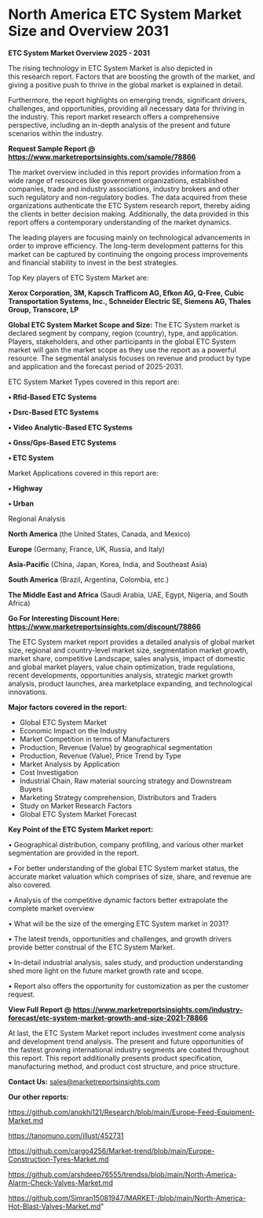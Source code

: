  # North America ETC System Market Size and Overview 2031

<Strong> ETC System Market Overview 2025 - 2031</strong>

The rising technology in ETC System Market is also depicted in this research report. Factors that are boosting the growth of the market, and giving a positive push to thrive in the global market is explained in detail.

Furthermore, the report highlights on emerging trends, significant drivers, challenges, and opportunities, providing all necessary data for thriving in the industry. This report market research offers a comprehensive perspective, including an in-depth analysis of the present and future scenarios within the industry.

<strong>Request Sample Report @ <a href=https://www.marketreportsinsights.com/sample/78866>https://www.marketreportsinsights.com/sample/78866</a></strong>

The market overview included in this report provides information from a wide range of resources like government organizations, established companies, trade and industry associations, industry brokers and other such regulatory and non-regulatory bodies. The data acquired from these organizations authenticate the ETC System research report, thereby aiding the clients in better decision making. Additionally, the data provided in this report offers a contemporary understanding of the market dynamics.

The leading players are focusing mainly on technological advancements in order to improve efficiency. The long-term development patterns for this market can be captured by continuing the ongoing process improvements and financial stability to invest in the best strategies.

Top Key players of ETC System Market are:

<strong>Xerox Corporation, 3M, Kapsch Trafficom AG, Efkon AG, Q-Free, Cubic Transportation Systems, Inc., Schneider Electric SE, Siemens AG, Thales Group, Transcore, LP</strong>

<strong><b>Global ETC System Market Scope and Size:</b></strong>
The ETC System market is declared segment by company, region (country), type, and application. Players, stakeholders, and other participants in the global ETC System market will gain the market scope as they use the report as a powerful resource. The segmental analysis focuses on revenue and product by type and application and the forecast period of 2025-2031.

ETC System Market Types covered in this report are:

<strong>• Rfid-Based ETC Systems

• Dsrc-Based ETC Systems

• Video Analytic-Based ETC Systems

• Gnss/Gps-Based ETC Systems

• ETC System</strong>

Market Applications covered in this report are:

<strong>• Highway

• Urban</strong> 

Regional Analysis

<strong>North America</strong> (the United States, Canada, and Mexico)

<strong>Europe</strong> (Germany, France, UK, Russia, and Italy)

<strong>Asia-Pacific</strong> (China, Japan, Korea, India, and Southeast Asia)

<strong>South America</strong> (Brazil, Argentina, Colombia, etc.)

<strong>The Middle East and Africa</strong> (Saudi Arabia, UAE, Egypt, Nigeria, and South Africa)

<strong>Go For Interesting Discount Here: <a href=https://www.marketreportsinsights.com/discount/78866>https://www.marketreportsinsights.com/discount/78866</a></strong>

The ETC System market report provides a detailed analysis of global market size, regional and country-level market size, segmentation market growth, market share, competitive Landscape, sales analysis, impact of domestic and global market players, value chain optimization, trade regulations, recent developments, opportunities analysis, strategic market growth analysis, product launches, area marketplace expanding, and technological innovations.

<strong><b>Major factors covered in the report:</b></strong>
<ul>
  <li>Global ETC System Market </li>
  <li>Economic Impact on the Industry</li>
  <li>Market Competition in terms of Manufacturers</li>
  <li>Production, Revenue (Value) by geographical segmentation</li>
  <li>Production, Revenue (Value), Price Trend by Type</li>
  <li>Market Analysis by Application</li>
  <li>Cost Investigation</li>
  <li>Industrial Chain, Raw material sourcing strategy and Downstream Buyers</li>
  <li>Marketing Strategy comprehension, Distributors and Traders</li>
  <li>Study on Market Research Factors</li>
  <li>Global ETC System Market Forecast</li>
</ul>

<strong><b>Key Point of the ETC System Market report:</b></strong>

• Geographical distribution, company profiling, and various other market segmentation are provided in the report.

• For better understanding of the global ETC System market status, the accurate market valuation which comprises of size, share, and revenue are also covered.

• Analysis of the competitive dynamic factors better extrapolate the complete market overview

• What will be the size of the emerging ETC System market in 2031?

• The latest trends, opportunities and challenges, and growth drivers provide better construal of the ETC System Market.

• In-detail industrial analysis, sales study, and production understanding shed more light on the future market growth rate and scope.

• Report also offers the opportunity for customization as per the customer request.

<strong><b>View Full Report @ <a href=https://www.marketreportsinsights.com/industry-forecast/etc-system-market-growth-and-size-2021-78866>https://www.marketreportsinsights.com/industry-forecast/etc-system-market-growth-and-size-2021-78866</a></b></strong>


At last, the ETC System Market report includes investment come analysis and development trend analysis. The present and future opportunities of the fastest growing international industry segments are coated throughout this report. This report additionally presents product specification, manufacturing method, and product cost structure, and price structure.

<strong>Contact Us:</strong>
sales@marketreportsinsights.com

<strong>Our other reports:</strong>

<a href=https://github.com/anokhi121/Research/blob/main/Europe-Feed-Equipment-Market.md>https://github.com/anokhi121/Research/blob/main/Europe-Feed-Equipment-Market.md</a>

<a href=https://tanomuno.com/illust/452731>https://tanomuno.com/illust/452731</a>

<a href=https://github.com/cargo4256/Market-trend/blob/main/Europe-Construction-Tyres-Market.md>https://github.com/cargo4256/Market-trend/blob/main/Europe-Construction-Tyres-Market.md</a>

<a href=https://github.com/arshdeep76555/trendss/blob/main/North-America-Alarm-Check-Valves-Market.md>https://github.com/arshdeep76555/trendss/blob/main/North-America-Alarm-Check-Valves-Market.md</a>

<a href=https://github.com/Simran15081947/MARKET-/blob/main/North-America-Hot-Blast-Valves-Market.md>https://github.com/Simran15081947/MARKET-/blob/main/North-America-Hot-Blast-Valves-Market.md</a>"
